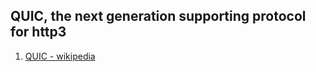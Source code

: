 ## QUIC, the next generation supporting protocol for http3
 1. [QUIC - wikipedia](https://en.m.wikipedia.org/wiki/QUIC)
